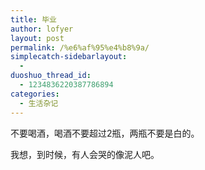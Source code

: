 ```yaml
---
title: 毕业
author: lofyer
layout: post
permalink: /%e6%af%95%e4%b8%9a/
simplecatch-sidebarlayout:
  - 
duoshuo_thread_id:
  - 1234836220387786894
categories:
  - 生活杂记
---
```

不要喝酒，喝酒不要超过2瓶，两瓶不要是白的。

我想，到时候，有人会哭的像泥人吧。